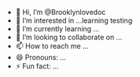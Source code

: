 - 👋 Hi, I’m @Brooklynlovedoc
- 👀 I’m interested in ...learning testing
- 🌱 I’m currently learning ...
- 💞️ I’m looking to collaborate on ...
- 📫 How to reach me ...
- 😄 Pronouns: ...
- ⚡ Fun fact: ...

<!---
Brooklynlovedoc/Brooklynlovedoc is a ✨ special ✨ repository because its `README.md` (this file) appears on your GitHub profile.
You can click the Preview link to take a look at your changes.
--->
